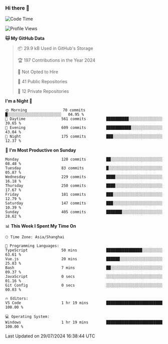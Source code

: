 ### Hi there 👋

<!--
**robinWongM/robinWongM** is a ✨ _special_ ✨ repository because its `README.md` (this file) appears on your GitHub profile.

Here are some ideas to get you started:

- 🔭 I’m currently working on ...
- 🌱 I’m currently learning ...
- 👯 I’m looking to collaborate on ...
- 🤔 I’m looking for help with ...
- 💬 Ask me about ...
- 📫 How to reach me: ...
- 😄 Pronouns: ...
- ⚡ Fun fact: ...
-->

<!--START_SECTION:waka-->
![Code Time](http://img.shields.io/badge/Code%20Time-257%20hrs%203%20mins-blue)

![Profile Views](http://img.shields.io/badge/Profile%20Views-0-blue)

**🐱 My GitHub Data** 

> 📦 29.9 kB Used in GitHub's Storage 
 > 
> 🏆 197 Contributions in the Year 2024
 > 
> 🚫 Not Opted to Hire
 > 
> 📜 41 Public Repositories 
 > 
> 🔑 12 Private Repositories 
 > 
**I'm a Night 🦉** 

```text
🌞 Morning                70 commits          █░░░░░░░░░░░░░░░░░░░░░░░░   04.95 % 
🌆 Daytime                561 commits         ██████████░░░░░░░░░░░░░░░   39.65 % 
🌃 Evening                609 commits         ███████████░░░░░░░░░░░░░░   43.04 % 
🌙 Night                  175 commits         ███░░░░░░░░░░░░░░░░░░░░░░   12.37 % 
```
📅 **I'm Most Productive on Sunday** 

```text
Monday                   120 commits         ██░░░░░░░░░░░░░░░░░░░░░░░   08.48 % 
Tuesday                  83 commits          █░░░░░░░░░░░░░░░░░░░░░░░░   05.87 % 
Wednesday                229 commits         ████░░░░░░░░░░░░░░░░░░░░░   16.18 % 
Thursday                 250 commits         ████░░░░░░░░░░░░░░░░░░░░░   17.67 % 
Friday                   181 commits         ███░░░░░░░░░░░░░░░░░░░░░░   12.79 % 
Saturday                 147 commits         ███░░░░░░░░░░░░░░░░░░░░░░   10.39 % 
Sunday                   405 commits         ███████░░░░░░░░░░░░░░░░░░   28.62 % 
```


📊 **This Week I Spent My Time On** 

```text
🕑︎ Time Zone: Asia/Shanghai

💬 Programming Languages: 
TypeScript               50 mins             ████████████████░░░░░░░░░   63.61 % 
Vue.js                   20 mins             ██████░░░░░░░░░░░░░░░░░░░   25.83 % 
Bash                     7 mins              ██░░░░░░░░░░░░░░░░░░░░░░░   09.37 % 
JavaScript               0 secs              ░░░░░░░░░░░░░░░░░░░░░░░░░   01.16 % 
Git Config               0 secs              ░░░░░░░░░░░░░░░░░░░░░░░░░   00.03 % 

🔥 Editors: 
VS Code                  1 hr 19 mins        █████████████████████████   100.00 % 

💻 Operating System: 
Windows                  1 hr 19 mins        █████████████████████████   100.00 % 
```


 Last Updated on 29/07/2024 16:38:44 UTC
<!--END_SECTION:waka-->
